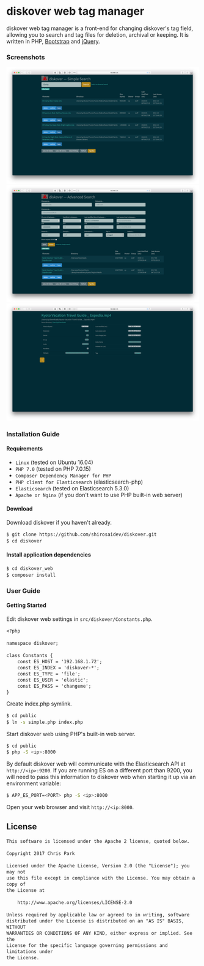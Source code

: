 # diskover web tag manager

diskover web tag manager is a front-end for changing diskover's tag field, allowing you to search and tag files for deletion, archival or keeping. It is written in PHP, [Bootstrap](http://getbootstrap.com/) and [jQuery](https://jquery.com/).

### Screenshots

![diskover web search simple](docs/diskover-web-search-simple-screenshot.png?raw=True)
![diskover web search advanced](docs/diskover-web-search-advanced-screenshot.png?raw=True)
![diskover web search file view](docs/diskover-web-fileview-screenshot.png?raw=True)

### Installation Guide

#### Requirements

* `Linux` (tested on Ubuntu 16.04)
* `PHP 7.0` (tested on PHP 7.0.15)
* `Composer Dependency Manager for PHP`
* `PHP client for Elasticsearch` (elasticsearch-php)
* `Elasticsearch` (tested on Elasticsearch 5.3.0)
* `Apache or Nginx` (if you don't want to use PHP built-in web server)

#### Download

Download diskover if you haven't already.

```sh
$ git clone https://github.com/shirosaidev/diskover.git
$ cd diskover
```

#### Install application dependencies

```sh
$ cd diskover_web
$ composer install
```


### User Guide

#### Getting Started

Edit diskover web settings in `src/diskover/Constants.php`.

```
<?php

namespace diskover;

class Constants {
    const ES_HOST = '192.168.1.72';
    const ES_INDEX = 'diskover-*';
    const ES_TYPE = 'file';
    const ES_USER = 'elastic';
    const ES_PASS = 'changeme';
}
```

Create index.php symlink.

```sh
$ cd public
$ ln -s simple.php index.php
```

Start diskover web using PHP's built-in web server.

```sh
$ cd public
$ php -S <ip>:8000
```

By default diskover web will communicate with the Elasticsearch API at `http://<ip>:9200`. If you are running ES 
on a different port than 9200, you will need to pass this information to diskover web when starting
it up via an environment variable:

```sh
$ APP_ES_PORT=<PORT> php -S <ip>:8000
```

Open your web browser and visit `http://<ip:8000`.


## License

```
This software is licensed under the Apache 2 license, quoted below.

Copyright 2017 Chris Park

Licensed under the Apache License, Version 2.0 (the "License"); you may not
use this file except in compliance with the License. You may obtain a copy of
the License at

    http://www.apache.org/licenses/LICENSE-2.0

Unless required by applicable law or agreed to in writing, software
distributed under the License is distributed on an "AS IS" BASIS, WITHOUT
WARRANTIES OR CONDITIONS OF ANY KIND, either express or implied. See the
License for the specific language governing permissions and limitations under
the License.
```
